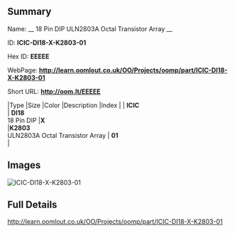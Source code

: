 

## Summary
 
Name: __ 18 Pin DIP ULN2803A Octal Transistor Array __

ID: __ICIC-DI18-X-K2803-01__

Hex ID: __EEEEE__

WebPage: __http://learn.oomlout.co.uk/OO/Projects/oomp/part/ICIC-DI18-X-K2803-01__

Short URL: __http://oom.lt/EEEEE__


|Type   |Size   |Color   |Description   |Index   |
| __ICIC__ <br>  | __DI18__<br>18 Pin DIP   |__X__<br>    |__K2803__<br>ULN2803A Octal Transistor Array    | __01__<br>  |


## Images
![ICIC-DI18-X-K2803-01](http://oomlout.com/oomp-gen/parts/ICIC-DI18-X-K2803-01/ICIC-DI18-X-K2803-01_420.jpg)

## Full Details

 http://learn.oomlout.co.uk/OO/Projects/oomp/part/ICIC-DI18-X-K2803-01

